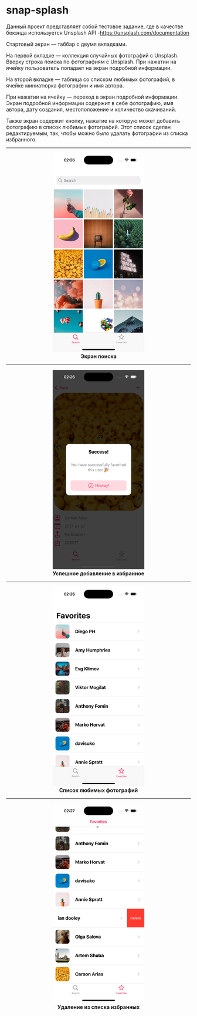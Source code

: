 # snap-splash

Данный проект представляет собой тестовое задание, где в качестве бекэнда используется Unsplash API -https://unsplash.com/documentation

Стартовый экран — таббар с двумя вкладками.

На первой вкладке — коллекция случайных фотографий с Unsplash. Вверху строка поиска по фотографиям с Unsplash. При нажатии на ячейку пользователь попадает на экран подробной информации.

На второй вкладке — таблица со списком любимых фотографий,
в ячейке миниатюрка фотографии и имя автора.

При нажатии на ячейку — переход в экран подробной информации.
Экран подробной информации содержит в себе фотографию, имя автора, дату создания, местоположение и количество скачиваний.

Также экран содержит кнопку, нажатие на которую может добавить фотографию в список любимых фотографий.
Этот список сделан редактируемым, так, чтобы можно было удалать фотографии из списка избранного.
_____________
<div align="center">
  <img src="https://github.com/MikhailUstyantsev/snap-splash/blob/main/Simulator%20Screenshot%20-%20iPhone%2015%20Pro%20-%202024-06-30%20at%2002.26.33.png" width="250"/>
</div>
<div align="center">
  <b>
     Экран поиска
  </b>
</div>

_____________

<div align="center">
  <img src="https://github.com/MikhailUstyantsev/snap-splash/blob/main/Simulator%20Screenshot%20-%20iPhone%2015%20Pro%20-%202024-06-30%20at%2002.26.52.png" width="250"/>
</div>
<div align="center">
  <b>
     Успешное добавление в избранное
  </b>
</div>

_____________

<div align="center">
  <img src="https://github.com/MikhailUstyantsev/snap-splash/blob/main/Simulator%20Screenshot%20-%20iPhone%2015%20Pro%20-%202024-06-30%20at%2002.26.59.png" width="250"/>
</div>
<div align="center">
  <b>
     Список любимых фотографий
  </b>
</div>

_____________

<div align="center">
  <img src="https://github.com/MikhailUstyantsev/snap-splash/blob/main/Simulator%20Screenshot%20-%20iPhone%2015%20Pro%20-%202024-06-30%20at%2002.27.05.png" width="250"/>
</div>
<div align="center">
  <b>
     Удаление из списка избранных
  </b>
</div>
